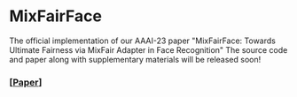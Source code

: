 # MixFairFace
The official implementation of our AAAI-23 paper "MixFairFace: Towards Ultimate Fairness via MixFair Adapter in Face Recognition" The source code and paper along with supplementary materials will be released soon!

### [[Paper](https://arxiv.org/abs/2211.15181)]
